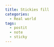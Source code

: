 ```yaml
---
title: Stickies fill
categories:
  - Real world
tags:
  - postit
  - note
  - sticky
---
```

